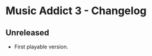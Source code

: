 # Music Addict 3 - Changelog




## Unreleased

- First playable version.



<!-- ## v1.0.0 - 2024-10-?? -->
